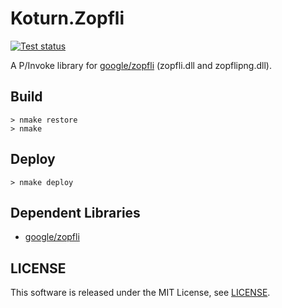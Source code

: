Koturn.Zopfli
=============

[![Test status](https://ci.appveyor.com/api/projects/status/19lmdvo61hc385l0/branch/main?svg=true)](https://ci.appveyor.com/project/koturn/koturn-zopfli "AppVeyor | koturn/Koturn.Zopfli")

A P/Invoke library for [google/zopfli](https://github.com/google/zopfli "google/zopfli") (zopfli.dll and zopflipng.dll).


## Build

```shell
> nmake restore
> nmake
```

## Deploy

```shell
> nmake deploy
```


## Dependent Libraries

- [google/zopfli](https://github.com/google/zopfli "google/zopfli")


## LICENSE

This software is released under the MIT License, see [LICENSE](LICENSE "LICENSE").
